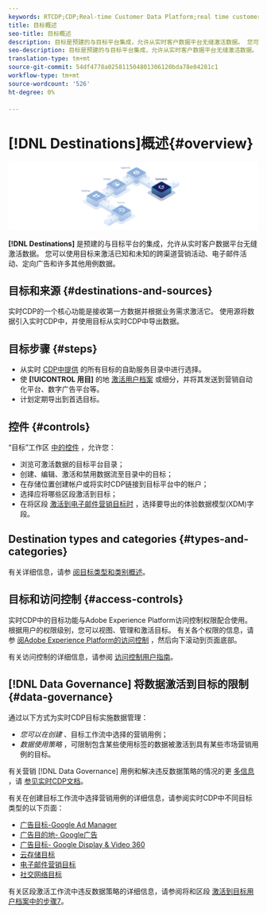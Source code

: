 ```yaml
---
keywords: RTCDP;CDP;Real-time Customer Data Platform;real time customer data platform;real time cdp;cdp;destinations;destination;rtcdp
title: 目标概述
seo-title: 目标概述
description: 目标是预建的与目标平台集成，允许从实时客户数据平台无缝激活数据。 您可以在Adobe实时客户数据平台中使用目标来激活已知和未知的跨渠道营销活动、电子邮件活动、定向广告和许多其他用例数据。
seo-description: 目标是预建的与目标平台集成，允许从实时客户数据平台无缝激活数据。 您可以在Adobe实时客户数据平台中使用目标来激活已知和未知的跨渠道营销活动、电子邮件活动、定向广告和许多其他用例数据。
translation-type: tm+mt
source-git-commit: 54df4778a025811504801306120bda78e04281c1
workflow-type: tm+mt
source-wordcount: '526'
ht-degree: 0%

---
```



# [!DNL Destinations]概述{#overview}

![目标概述横幅](/help/rtcdp/destinations/assets/destinations-overview-banner.png)

**[!DNL Destinations]** 是预建的与目标平台的集成，允许从实时客户数据平台无缝激活数据。 您可以使用目标来激活已知和未知的跨渠道营销活动、电子邮件活动、定向广告和许多其他用例数据。

## 目标和来源 {#destinations-and-sources}

实时CDP的一个核心功能是接收第一方数据并根据业务需求激活它。 使用源将数据引入实时CDP中，并使用目标从实时CDP中导出数据。

## 目标步骤 {#steps}

* 从实时 [CDP中提供](/help/rtcdp/destinations/destinations-catalog.md) 的所有目标的自助服务目录中进行选择。
* 使 **[!UICONTROL 用目]** 的地 [激活用户档案](/help/rtcdp/destinations/activate-destinations.md) 或细分，并将其发送到营销自动化平台、数字广告平台等。
* 计划定期导出到首选目标。

## 控件 {#controls}

“目标”工作区 [中的控件](/help/rtcdp/destinations/destinations-workspace.md) ，允许您：

* 浏览可激活数据的目标平台目录；
* 创建、编辑、激活和禁用数据流至目录中的目标；
* 在存储位置创建帐户或将实时CDP链接到目标平台中的帐户；
* 选择应将哪些区段激活到目标；
* 在将区段 [激活到电子邮件营销目标时](../../xdm/home.md) ，选择要导出的体验数据模型(XDM)字段。

## Destination types and categories {#types-and-categories}

有关详细信息，请参 [阅目标类型和类别概述](/help/rtcdp/destinations/destination-types.md)。

## 目标和访问控制 {#access-controls}

实时CDP中的目标功能与Adobe Experience Platform访问控制权限配合使用。 根据用户的权限级别，您可以视图、管理和激活目标。 有关各个权限的信息，请参 [阅Adobe Experience Platform的访问控制](../../access-control/home.md) ，然后向下滚动到页面底部。

有关访问控制的详细信息，请参阅 [访问控制用户指南](../../access-control/ui/overview.md)。

## [!DNL Data Governance] 将数据激活到目标的限制 {#data-governance}

通过以下方式为实时CDP目标实施数据管理：

* *您可以在创建* 、目标工作流中选择的营销用例；
* *数据使用策略* ，可限制包含某些使用标签的数据被激活到具有某些市场营销用例的目标。

有关营销 [!DNL Data Governance] 用例和解决违反数据策略的情况的更 [多信息](/help/rtcdp/privacy/data-governance-overview.md#destinations) ，请 [参见实时CDP文档](/help/rtcdp/privacy/data-governance-overview.md#enforcement)。

有关在创建目标工作流中选择营销用例的详细信息，请参阅实时CDP中不同目标类型的以下页面：

* [广告目标-Google Ad Manager ](/help/rtcdp/destinations/google-ad-manager-destination.md)
* [广告目的地- Google广告](/help/rtcdp/destinations/google-ads-destination.md)
* [广告目标- Google Display &amp; Video 360 ](/help/rtcdp/destinations/google-dv360-destination.md)
* [云存储目标](/help/rtcdp/destinations/cloud-storage-destinations-workflow.md)
* [电子邮件营销目标](/help/rtcdp/destinations/email-marketing-destinations.md)
* [社交网络目标](/help/rtcdp/destinations/social-network-destinations-workflow.md)

有关区段激活工作流中违反数据策略的详细信息，请参阅将和区段 [激活到目标用户档案中的步骤7](/help/rtcdp/destinations/activate-destinations.md)。